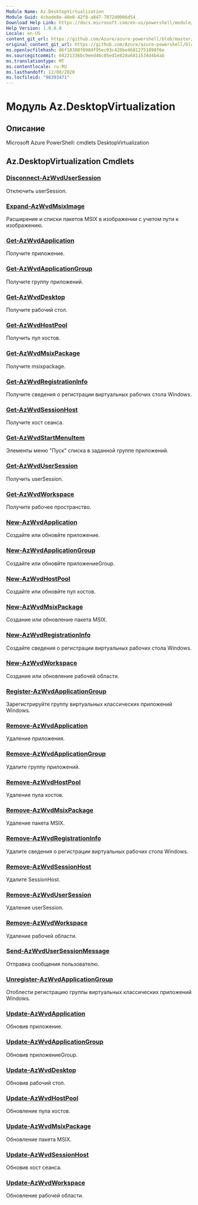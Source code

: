```yaml
---
Module Name: Az.DesktopVirtualization
Module Guid: 4cbade8e-48e0-42f8-a847-7872d0006d54
Download Help Link: https://docs.microsoft.com/en-us/powershell/module/az.desktopvirtualization
Help Version: 1.0.0.0
Locale: en-US
content_git_url: https://github.com/Azure/azure-powershell/blob/master/src/DesktopVirtualization/help/Az.DesktopVirtualization.md
original_content_git_url: https://github.com/Azure/azure-powershell/blob/master/src/DesktopVirtualization/help/Az.DesktopVirtualization.md
ms.openlocfilehash: 06f10388f0984f95ec03c428be46812751898f6e
ms.sourcegitcommit: 04221336bc9eed46c05ed1e828a6811534d4b4ab
ms.translationtype: MT
ms.contentlocale: ru-RU
ms.lasthandoff: 12/08/2020
ms.locfileid: "98393471"
---
```

# Модуль Az.DesktopVirtualization
## Описание
Microsoft Azure PowerShell: cmdlets DesktopVirtualization

## Az.DesktopVirtualization Cmdlets
### [Disconnect-AzWvdUserSession](Disconnect-AzWvdUserSession.md)
Отключить userSession.

### [Expand-AzWvdMsixImage](Expand-AzWvdMsixImage.md)
Расширение и списки пакетов MSIX в изображении с учетом пути к изображению.

### [Get-AzWvdApplication](Get-AzWvdApplication.md)
Получите приложение.

### [Get-AzWvdApplicationGroup](Get-AzWvdApplicationGroup.md)
Получите группу приложений.

### [Get-AzWvdDesktop](Get-AzWvdDesktop.md)
Получите рабочий стол.

### [Get-AzWvdHostPool](Get-AzWvdHostPool.md)
Получить пул хостов.

### [Get-AzWvdMsixPackage](Get-AzWvdMsixPackage.md)
Получите msixpackage.

### [Get-AzWvdRegistrationInfo](Get-AzWvdRegistrationInfo.md)
Получите сведения о регистрации виртуальных рабочих стола Windows.

### [Get-AzWvdSessionHost](Get-AzWvdSessionHost.md)
Получите хост сеанса.

### [Get-AzWvdStartMenuItem](Get-AzWvdStartMenuItem.md)
Элементы меню "Пуск" списка в заданной группе приложений.

### [Get-AzWvdUserSession](Get-AzWvdUserSession.md)
Получить userSession.

### [Get-AzWvdWorkspace](Get-AzWvdWorkspace.md)
Получите рабочее пространство.

### [New-AzWvdApplication](New-AzWvdApplication.md)
Создайте или обновйте приложение.

### [New-AzWvdApplicationGroup](New-AzWvdApplicationGroup.md)
Создайте или обновйте приложениеGroup.

### [New-AzWvdHostPool](New-AzWvdHostPool.md)
Создайте или обновйте пул хостов.

### [New-AzWvdMsixPackage](New-AzWvdMsixPackage.md)
Создание или обновление пакета MSIX.

### [New-AzWvdRegistrationInfo](New-AzWvdRegistrationInfo.md)
Создайте сведения о регистрации виртуальных рабочих стола Windows.

### [New-AzWvdWorkspace](New-AzWvdWorkspace.md)
Создание или обновление рабочей области.

### [Register-AzWvdApplicationGroup](Register-AzWvdApplicationGroup.md)
Зарегистрируйте группу виртуальных классических приложений Windows.

### [Remove-AzWvdApplication](Remove-AzWvdApplication.md)
Удаление приложения.

### [Remove-AzWvdApplicationGroup](Remove-AzWvdApplicationGroup.md)
Удалите группу приложений.

### [Remove-AzWvdHostPool](Remove-AzWvdHostPool.md)
Удаление пула хостов.

### [Remove-AzWvdMsixPackage](Remove-AzWvdMsixPackage.md)
Удаление пакета MSIX.

### [Remove-AzWvdRegistrationInfo](Remove-AzWvdRegistrationInfo.md)
Удалите сведения о регистрации виртуальных рабочих стола Windows.

### [Remove-AzWvdSessionHost](Remove-AzWvdSessionHost.md)
Удалите SessionHost.

### [Remove-AzWvdUserSession](Remove-AzWvdUserSession.md)
Удаление userSession.

### [Remove-AzWvdWorkspace](Remove-AzWvdWorkspace.md)
Удаление рабочей области.

### [Send-AzWvdUserSessionMessage](Send-AzWvdUserSessionMessage.md)
Отправка сообщения пользователю.

### [Unregister-AzWvdApplicationGroup](Unregister-AzWvdApplicationGroup.md)
Отоблести регистрацию группы виртуальных классических приложений Windows.

### [Update-AzWvdApplication](Update-AzWvdApplication.md)
Обновив приложение.

### [Update-AzWvdApplicationGroup](Update-AzWvdApplicationGroup.md)
Обновив приложениеGroup.

### [Update-AzWvdDesktop](Update-AzWvdDesktop.md)
Обновив рабочий стол.

### [Update-AzWvdHostPool](Update-AzWvdHostPool.md)
Обновление пула хостов.

### [Update-AzWvdMsixPackage](Update-AzWvdMsixPackage.md)
Обновление пакета MSIX.

### [Update-AzWvdSessionHost](Update-AzWvdSessionHost.md)
Обновив хост сеанса.

### [Update-AzWvdWorkspace](Update-AzWvdWorkspace.md)
Обновление рабочей области.

